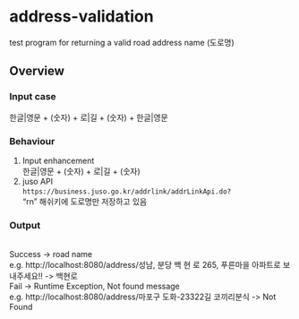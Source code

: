 # address-validation
test program for returning a valid road address name (도로명)

## Overview
### Input case
한글|영문 + (숫자) + 로|길 + (숫자) + 한글|영문

### Behaviour
1. Input enhancement
   <br/> 한글|영문 + (숫자) + 로|길 + (숫자)
2. juso API
   <br/>`https://business.juso.go.kr/addrlink/addrLinkApi.do?` <br/>“rn” 해쉬키에 도로명만 저장하고 있음

### Output
<br/>Success -> road name
<br/>e.g. http://localhost:8080/address/성남, 분당 백 현 로 265, 푸른마을 아파트로 보내주세요!! -> 백현로
<br/>Fail -> Runtime Exception, Not found message
<br/>e.g. http://localhost:8080/address/마포구 도화-23322길 코끼리분식 -> Not Found